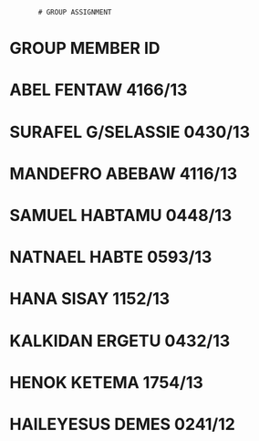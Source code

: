            # GROUP ASSIGNMENT  
            
# GROUP MEMBER                      ID
# ABEL FENTAW                   4166/13
# SURAFEL G/SELASSIE            0430/13
# MANDEFRO ABEBAW               4116/13
# SAMUEL HABTAMU                0448/13         
# NATNAEL HABTE                 0593/13
# HANA SISAY                    1152/13
# KALKIDAN ERGETU               0432/13
# HENOK  KETEMA                 1754/13
# HAILEYESUS DEMES              0241/12
